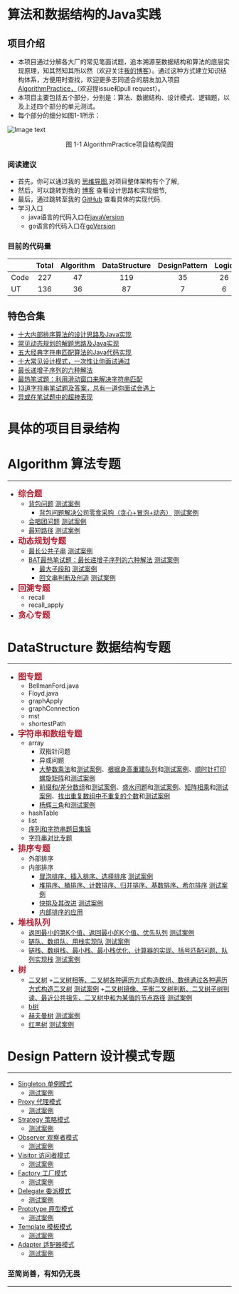 <h1> 算法和数据结构的Java实践  </h1>
 
## 项目介绍
+ 本项目通过分解各大厂的常见笔面试题，追本溯源至数据结构和算法的底层实现原理，知其然知其所以然（欢迎关注[我的博客](https://blog.csdn.net/ljfirst)）。通过这种方式建立知识结构体系，方便用时查找，欢迎更多志同道合的朋友加入项目[AlgorithmPractice，](https://github.com/ljfirst/AlgorithmPractice)（欢迎提issue和pull request）。
+ 本项目主要包括五个部分，分别是：算法、数据结构、设计模式、逻辑题，以及上述四个部分的单元测试。
+ 每个部分的细分如图1-1所示：

![Image text](https://github.com/ljfirst/AlgorithmPractice/blob/master/resource/ProjectArchitecture.png)
<center>图 1-1 AlgorithmPractice项目结构简图</center>

### 阅读建议
+ 首先，你可以通过我的 [思维导图](https://www.processon.com/mindmap/5cbb5fcae4b09b16ffc06360),对项目整体架构有个了解,
+ 然后，可以跳转到我的 [博客](https://blog.csdn.net/ljfirst) 查看设计思路和实现细节,
+ 最后，通过跳转至我的 [GitHub](https://github.com/ljfirst/Algorithm) 查看具体的实现代码.
+ 学习入口
  + java语言的代码入口在[javaVersion](https://github.com/ljfirst/AlgorithmPractice/tree/master/javaVersion)
  + go语言的代码入口在[goVersion](https://github.com/ljfirst/AlgorithmPractice/tree/master/goVersion)

### 目前的代码量
|             | Total  | Algorithm | DataStructure | DesignPattern |  Logic  |
| --------  |:-----:   |  :----:   |   :-----:     |    :-----:    | :-----: |
| Code   |  227   |    47     |      119       |     35        |   26    |
| UT       |  136   |    36     |      87       |     7         |   6     |

## 特色合集
+ [十大内部排序算法的设计思路及Java实现](https://blog.csdn.net/ljfirst/article/details/102762758)
+ [常见动态规划的解题思路及Java实现](https://blog.csdn.net/ljfirst/article/details/103082359)
+ [五大经典字符串匹配算法的Java代码实现](https://blog.csdn.net/ljfirst/article/details/104448266)
+ [十大常见设计模式，一次性让你面试通过](https://blog.csdn.net/ljfirst/article/details/105470727)
+ [最长递增子序列的六种解法](https://blog.csdn.net/ljfirst/article/details/106596812)
+ [最热笔试题：利用滑动窗口来解决字符串匹配](https://blog.csdn.net/ljfirst/article/details/106972100)
+ [13道字符串笔试题及答案，总有一道你面试会遇上](https://blog.csdn.net/ljfirst/article/details/106975010)
+ [异或在笔试题中的超神表现](https://blog.csdn.net/ljfirst/article/details/108328921)

# 具体的项目目录结构

# Algorithm 算法专题
 ****
+ <font color=#Af2233 size=4 >**综合题**</font>
  + [背包问题](https://github.com/ljfirst/AlgorithmPractice/tree/master/javaVersion/Algorithm/comprehensive/backpack) [测试案例]()
    + [背包问题解决公司零食采购（贪心+冒泡+动态）](https://blog.csdn.net/ljfirst/article/details/107498635) [测试案例]()
  + [合唱团问题](https://github.com/ljfirst/AlgorithmPractice/tree/master/javaVersion/Algorithm/comprehensive/choir) [测试案例]()
  + [最短路径](https://github.com/ljfirst/AlgorithmPractice/tree/master/javaVersion/Algorithm/comprehensive/shortestDeliveryPath) [测试案例]()
+ <font color=#Af2233 size=4 >**动态规划专题**</font>
  + [最长公共子串](https://github.com/ljfirst/AlgorithmPractice/tree/master/javaVersion/Algorithm/dynamic/dynamicPrimary/lcs) [测试案例]()
  + [BAT最热笔试题：最长递增子序列的六种解法](https://blog.csdn.net/ljfirst/article/details/106596812) [测试案例]()
    + [最大子段和](https://github.com/ljfirst/AlgorithmPractice/tree/master/javaVersion/Algorithm/dynamic/dynamicPrimary/lss) [测试案例]()
    + [回文串判断及创造](https://github.com/ljfirst/AlgorithmPractice/tree/master/javaVersion/Algorithm/dynamic/dynamicPrimary/palindrome) [测试案例]()
+ <font color=#Af2233 size=4 >**回溯专题**</font>
  + recall
  + recall_apply
+ <font color=#Af2233 size=4 >**贪心专题**</font>

# DataStructure 数据结构专题
 ****
+ <font color=#Af2233 size=4 >**图专题**</font>
  + BellmanFord.java
  + Floyd.java
  + graphApply
  + graphConnection
  + mst
  + shortestPath
+ <font color=#Af2233 size=4 >**字符串和数组专题**</font>
    + array
      + 双指针问题
      + 异或问题
      + [大整数乘法]()和[测试案例]()、[根据身高重建队列]()和[测试案例]()、[顺时针打印螺旋矩阵]()和[测试案例]()
      + [前缀和/差分数组]()和[测试案例]()、[盛水问题]()和[测试案例]()、[矩阵相乘]()和[测试案例]()、[找出重复数组中不重复的个数]()和[测试案例]()
      + [杨辉三角]()和[测试案例]()
    + hashTable
    + list
    + [序列和字符串题目集锦](https://github.com/ljfirst/AlgorithmPractice/tree/master/javaVersion/DataStructure/stringANDline/sequenceANDstring)
    + [字符串对比专题](https://github.com/ljfirst/AlgorithmPractice/tree/master/javaVersion/DataStructure/stringANDline/stringCompare)
+ <font color=#Af2233 size=4 >**排序专题**</font>
    + 外部排序
    + 内部排序
      + [冒泡排序、插入排序、选择排序](https://github.com/ljfirst/AlgorithmPractice/tree/master/javaVersion/DataStructure/sort/innerSort/innerSortRealize) [测试案例]()
      + [堆排序、桶排序、计数排序、归并排序、基数排序、希尔排序](https://github.com/ljfirst/AlgorithmPractice/tree/master/javaVersion/DataStructure/sort/innerSort/innerSortRealize) [测试案例]()
      + [快排及其改进](https://github.com/ljfirst/AlgorithmPractice/tree/master/javaVersion/DataStructure/sort/innerSort/innerSortRealize) [测试案例]()
      + [内部排序的应用](https://github.com/ljfirst/AlgorithmPractice/tree/master/javaVersion/DataStructure/sort/innerSort/innerSortApply)
+ <font color=#Af2233 size=4 >**堆栈队列**</font>
    + [返回最小的第K个值、返回最小的K个值、优先队列](https://github.com/ljfirst/AlgorithmPractice/tree/master/javaVersion/DataStructure/stackHeapQueue/heap) [测试案例]()
    + [链队、数组队、用栈实现队](https://github.com/ljfirst/AlgorithmPractice/tree/master/javaVersion/DataStructure/stackHeapQueue/queue) [测试案例]()
    + [链栈、数组栈、最小栈、最小栈优化、计算器的实现、括号匹配问题、队列实现栈](https://github.com/ljfirst/AlgorithmPractice/tree/master/javaVersion/DataStructure/stackHeapQueue/heap) [测试案例]()
+ <font color=#Af2233 size=4 >**树**</font>
    + [二叉树]()
      +[二叉树相等、二叉树各种遍历方式构造数组、数组通过各种遍历方式构造二叉树]() [测试案例]()
      +[二叉树镜像、平衡二叉树判断、二叉树子树判读、最近公共祖先、二叉树中和为某值的节点路径]() [测试案例]()
    + [b树]()
    + [赫夫曼树]() [测试案例]()
    + [红黑树]() [测试案例]()

# Design Pattern 设计模式专题
 ****
  + [Singleton 单例模式](https://github.com/ljfirst/AlgorithmPractice/tree/master/javaVersion/DesignPattern/single) 
    + [测试案例](https://github.com/ljfirst/AlgorithmPractice/tree/master/javaVersion/UnitTest/DesignPatternTest/singleTest)
  + [Proxy 代理模式](https://github.com/ljfirst/AlgorithmPractice/tree/master/javaVersion/DesignPattern/proxy) 
    + [测试案例](https://github.com/ljfirst/AlgorithmPractice/tree/master/javaVersion/UnitTest/DesignPatternTest/proxyTest)
  + [Strategy 策略模式](https://github.com/ljfirst/AlgorithmPractice/tree/master/javaVersion/DesignPattern/strategy) 
    + [测试案例](https://github.com/ljfirst/AlgorithmPractice/tree/master/javaVersion/UnitTest/DesignPatternTest/strategyTest)
  + [Observer 观察者模式](https://github.com/ljfirst/AlgorithmPractice/tree/master/javaVersion/DesignPattern/observer) 
    + [测试案例](https://github.com/ljfirst/AlgorithmPractice/tree/master/javaVersion/UnitTest/DesignPatternTest/observerTest)
  + [Visitor 访问者模式](https://github.com/ljfirst/AlgorithmPractice/tree/master/javaVersion/DesignPattern/visitor) 
    + [测试案例](https://github.com/ljfirst/AlgorithmPractice/tree/master/javaVersion/UnitTest/DesignPatternTest)
  + [Factory 工厂模式](https://github.com/ljfirst/AlgorithmPractice/tree/master/javaVersion/DesignPattern/factory) 
    + [测试案例](https://github.com/ljfirst/AlgorithmPractice/tree/master/javaVersion/UnitTest/DesignPatternTest)
  + [Delegate 委派模式](https://github.com/ljfirst/AlgorithmPractice/tree/master/javaVersion/DesignPattern) 
    + [测试案例](https://github.com/ljfirst/AlgorithmPractice/tree/master/javaVersion/UnitTest/DesignPatternTest)
  + [Prototype 原型模式](https://github.com/ljfirst/AlgorithmPractice/tree/master/javaVersion/DesignPattern) 
    + [测试案例](https://github.com/ljfirst/AlgorithmPractice/tree/master/javaVersion/UnitTest/DesignPatternTest)
  + [Template 模板模式](https://github.com/ljfirst/AlgorithmPractice/tree/master/javaVersion/DesignPattern) 
    + [测试案例](https://github.com/ljfirst/AlgorithmPractice/tree/master/javaVersion/UnitTest/DesignPatternTest)
  + [Adapter 适配器模式](https://github.com/ljfirst/AlgorithmPractice/tree/master/javaVersion/DesignPattern) 
    + [测试案例](https://github.com/ljfirst/AlgorithmPractice/tree/master/javaVersion/UnitTest/DesignPatternTest)
  
### 至简尚善，有知仍无畏
---
